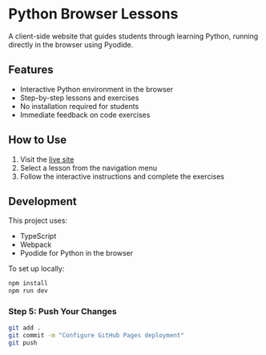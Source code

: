 # Python Browser Lessons

A client-side website that guides students through learning Python, running
directly in the browser using Pyodide.

## Features

- Interactive Python environment in the browser
- Step-by-step lessons and exercises
- No installation required for students
- Immediate feedback on code exercises

## How to Use

1. Visit the [live site](https://eric-rizzi.github.io/thoughtful-python/)
2. Select a lesson from the navigation menu
3. Follow the interactive instructions and complete the exercises

## Development

This project uses:

- TypeScript
- Webpack
- Pyodide for Python in the browser

To set up locally:

```bash
npm install
npm run dev
```

### Step 5: Push Your Changes

```bash
git add .
git commit -m "Configure GitHub Pages deployment"
git push
```
